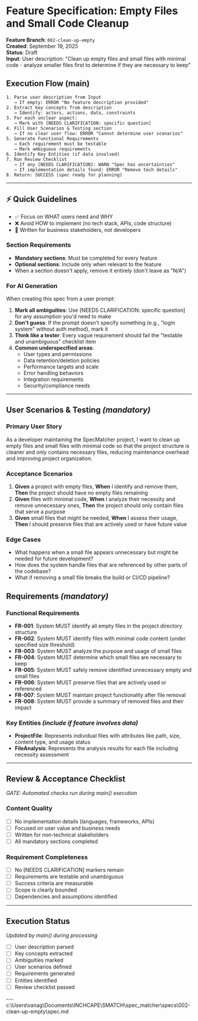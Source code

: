 # Feature Specification: Empty Files and Small Code Cleanup

**Feature Branch**: `002-clean-up-empty`  
**Created**: September 19, 2025  
**Status**: Draft  
**Input**: User description: "Clean up empty files and small files with minimal code - analyze smaller files first to determine if they are necessary to keep"

## Execution Flow (main)
```
1. Parse user description from Input
   → If empty: ERROR "No feature description provided"
2. Extract key concepts from description
   → Identify: actors, actions, data, constraints
3. For each unclear aspect:
   → Mark with [NEEDS CLARIFICATION: specific question]
4. Fill User Scenarios & Testing section
   → If no clear user flow: ERROR "Cannot determine user scenarios"
5. Generate Functional Requirements
   → Each requirement must be testable
   → Mark ambiguous requirements
6. Identify Key Entities (if data involved)
7. Run Review Checklist
   → If any [NEEDS CLARIFICATION]: WARN "Spec has uncertainties"
   → If implementation details found: ERROR "Remove tech details"
8. Return: SUCCESS (spec ready for planning)
```

---

## ⚡ Quick Guidelines
- ✅ Focus on WHAT users need and WHY
- ❌ Avoid HOW to implement (no tech stack, APIs, code structure)
- 👥 Written for business stakeholders, not developers

### Section Requirements
- **Mandatory sections**: Must be completed for every feature
- **Optional sections**: Include only when relevant to the feature
- When a section doesn't apply, remove it entirely (don't leave as "N/A")

### For AI Generation
When creating this spec from a user prompt:
1. **Mark all ambiguities**: Use [NEEDS CLARIFICATION: specific question] for any assumption you'd need to make
2. **Don't guess**: If the prompt doesn't specify something (e.g., "login system" without auth method), mark it
3. **Think like a tester**: Every vague requirement should fail the "testable and unambiguous" checklist item
4. **Common underspecified areas**:
   - User types and permissions
   - Data retention/deletion policies
   - Performance targets and scale
   - Error handling behaviors
   - Integration requirements
   - Security/compliance needs

---

## User Scenarios & Testing *(mandatory)*

### Primary User Story
As a developer maintaining the SpecMatcher project, I want to clean up empty files and small files with minimal code so that the project structure is cleaner and only contains necessary files, reducing maintenance overhead and improving project organization.

### Acceptance Scenarios
1. **Given** a project with empty files, **When** I identify and remove them, **Then** the project should have no empty files remaining
2. **Given** files with minimal code, **When** I analyze their necessity and remove unnecessary ones, **Then** the project should only contain files that serve a purpose
3. **Given** small files that might be needed, **When** I assess their usage, **Then** I should preserve files that are actively used or have future value

### Edge Cases
- What happens when a small file appears unnecessary but might be needed for future development?
- How does the system handle files that are referenced by other parts of the codebase?
- What if removing a small file breaks the build or CI/CD pipeline?

## Requirements *(mandatory)*

### Functional Requirements
- **FR-001**: System MUST identify all empty files in the project directory structure
- **FR-002**: System MUST identify files with minimal code content (under specified size threshold)
- **FR-003**: System MUST analyze the purpose and usage of small files
- **FR-004**: System MUST determine which small files are necessary to keep
- **FR-005**: System MUST safely remove identified unnecessary empty and small files
- **FR-006**: System MUST preserve files that are actively used or referenced
- **FR-007**: System MUST maintain project functionality after file removal
- **FR-008**: System MUST provide a summary of removed files and their impact

### Key Entities *(include if feature involves data)*
- **ProjectFile**: Represents individual files with attributes like path, size, content type, and usage status
- **FileAnalysis**: Represents the analysis results for each file including necessity assessment

---

## Review & Acceptance Checklist
*GATE: Automated checks run during main() execution*

### Content Quality
- [ ] No implementation details (languages, frameworks, APIs)
- [ ] Focused on user value and business needs
- [ ] Written for non-technical stakeholders
- [ ] All mandatory sections completed

### Requirement Completeness
- [ ] No [NEEDS CLARIFICATION] markers remain
- [ ] Requirements are testable and unambiguous
- [ ] Success criteria are measurable
- [ ] Scope is clearly bounded
- [ ] Dependencies and assumptions identified

---

## Execution Status
*Updated by main() during processing*

- [ ] User description parsed
- [ ] Key concepts extracted
- [ ] Ambiguities marked
- [ ] User scenarios defined
- [ ] Requirements generated
- [ ] Entities identified
- [ ] Review checklist passed

---</content>
<parameter name="filePath">c:\Users\vanag\Documents\INCHCAPE\SMATCH\spec_matcher\specs\002-clean-up-empty\spec.md
